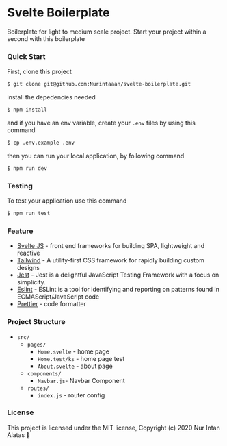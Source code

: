 # Svelte Boilerplate

Boilerplate for light to medium scale project. Start your project within a second with this boilerplate

### Quick Start
First, clone this project
```sh
$ git clone git@github.com:Nurintaaan/svelte-boilerplate.git
```
install the depedencies needed
```sh
$ npm install
```
and if you have an env variable, create your `.env` files by using this command
```sh
$ cp .env.example .env
```
then you can run your local application, by following command
```sh
$ npm run dev
```
### Testing

To test your application use this command
```sh
$ npm run test
```

### Feature

* [Svelte JS](https://svelte.dev/docs) - front end frameworks for building SPA, lightweight and reactive
* [Tailwind](https://tailwindcss.com/) - A utility-first CSS framework for rapidly building custom designs
* [Jest](https://jestjs.io/) - Jest is a delightful JavaScript Testing Framework with a focus on simplicity.
* [Eslint](https://eslint.org/docs/user-guide/getting-started) - ESLint is a tool for identifying and reporting on patterns found in ECMAScript/JavaScript code
* [Prettier](https://prettier.io/) - code formatter

### Project Structure
* `src/` 
    * `pages/`
        * `Home.svelte` - home page
        * `Home.test/ks` - home page test
        * `About.svelte` - about page
    * `components/`
        * `Navbar.js`- Navbar Component
    * `routes/`
        * `index.js` - router config 

### License
This project is licensed under the MIT license, Copyright (c) 2020 Nur Intan Alatas :gem: